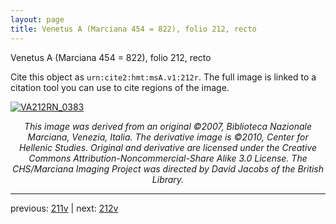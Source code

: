 ```yaml
---
layout: page
title: Venetus A (Marciana 454 = 822), folio 212, recto
---
```


Venetus A (Marciana 454 = 822), folio 212, recto

Cite this object as `urn:cite2:hmt:msA.v1:212r`.  The full image is linked to a citation tool you can use to cite regions of the image.

[![VA212RN_0383](http://www.homermultitext.org/iipsrv?IIIF=/project/homer/pyramidal/deepzoom/hmt/vaimg/2017a/VA212RN_0383.tif/full/800,/0/default.jpg)](http://www.homermultitext.org/ict2/?urn=urn:cite2:hmt:vaimg.2017a:VA212RN_0383) 

<p style="text-align: center; font-style: italic;">This image was derived from an original ©2007, Biblioteca Nazionale Marciana, Venezia, Italia. The derivative image is ©2010, Center for Hellenic Studies. Original and derivative are licensed under the Creative Commons Attribution-Noncommercial-Share Alike 3.0 License. The CHS/Marciana Imaging Project was directed by David Jacobs of the British Library.</p>

---

previous: [211v](../211v/) | next: [212v](../212v/)